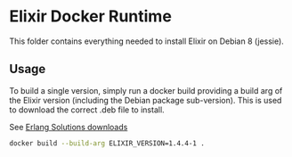 # Elixir Docker Runtime

This folder contains everything needed to install Elixir on Debian 8 (jessie).

## Usage

To build a single version, simply run a docker build providing a build arg of the Elixir version (including the Debian
package sub-version). This is used to download the correct .deb file to install.

See [Erlang Solutions downloads](https://www.erlang-solutions.com/resources/download.html)

```bash
docker build --build-arg ELIXIR_VERSION=1.4.4-1 .
```
